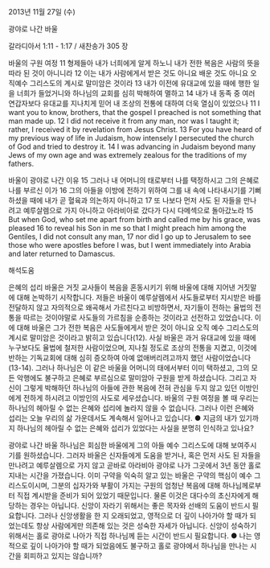 2013년 11월 27일 (수)

광야로 나간 바울



갈라디아서 1:11 - 1:17 / 새찬송가 305 장


바울의 구원 여정
11 형제들아 내가 너희에게 알게 하노니 내가 전한 복음은 사람의 뜻을 따라 된 것이 아니니라 12 이는 내가 사람에게서 받은 것도 아니요 배운 것도 아니요 오직예수 그리스도의 계시로 말미암은 것이라 13 내가 이전에 유대교에 있을 때에 행한 일을 너희가 들었거니와 하나님의 교회를 심히 박해하여 멸하고 14 내가 내 동족 중 여러 연갑자보다 유대교를 지나치게 믿어 내 조상의 전통에 대하여 더욱 열심이 있었으나
11 I want you to know, brothers, that the gospel I preached is not something that man made up. 12 I did not receive it from any man, nor was I taught it; rather, I received it by revelation from Jesus Christ. 13 For you have heard of my previous way of life in Judaism, how intensely I persecuted the church of God and tried to destroy it. 14 I was advancing in Judaism beyond many Jews of my own age and was extremely zealous for the traditions of my fathers.

바울이 광야로 나간 이유
15 그러나 내 어머니의 태로부터 나를 택정하시고 그의 은혜로 나를 부르신 이가 16 그의 아들을 이방에 전하기 위하여 그를 내 속에 나타내시기를 기뻐하셨을 때에 내가 곧 혈육과 의논하지 아니하고 17 또 나보다 먼저 사도 된 자들을 만나려고 예루살렘으로 가지 아니하고 아라비아로 갔다가 다시 다메섹으로 돌아갔노라
15 But when God, who set me apart from birth and called me by his grace, was pleased 16 to reveal his Son in me so that I might preach him among the Gentiles, I did not consult any man, 17 nor did I go up to Jerusalem to see those who were apostles before I was, but I went immediately into Arabia and later returned to Damascus.

해석도움





은혜의 섭리
바울은 거짓 교사들이 복음을 혼동시키기 위해 바울에 대해 지어낸 거짓말에 대해 논박하기 시작합니다. 저들은 바울이 예루살렘에서 사도들로부터 지시받은 바를 전달하지 않고 자의적으로 왜곡해서 가르친다고 비방하면서, 자기들이 전하는 율법의 전통을 따르는 것이야말로 사도들의 가르침을 순종하는 것이라고 선전하고 있었습니다. 이에 대해 바울은 그가 전한 복음은 사도들에게서 받은 것이 아니요 오직 예수 그리스도의 계시로 말미암은 것이라고 밝히고 있습니다(12). 사실 바울은 과거 유대교에 있을 때에 누구보다도 율법에 철저한 사람이었으며, 지나칠 정도로 조상의 전통을 지켰고, 이것에 반하는 기독교회에 대해 심히 증오하여 아예 없애버리려고까지 했던 사람이었습니다(13-14). 그러나 하나님은 이 같은 바울을 어머니의 태에서부터 이미 택하셨고, 그의 모든 악행에도 불구하고 은혜로 부르심으로 말미암아 구원을 받게 하셨습니다. 그리고 자신이 그렇게 박해하던 하나님의 아들에 관한 복음에 전혀 관심을 두지 않고 있던 이방인에게 전하게 하시려고 이방인의 사도로 세우셨습니다. 바울의 구원 여정을 볼 때 우리는 하나님의 헤아릴 수 없는 은혜와 섭리에 놀라지 않을 수 없습니다. 그러나 이런 은혜와 섭리는 오늘 우리의 삶 가운데서도 계속해서 일어나고 있습니다.
● 지금의 내가 있기까지 하나님의 헤아릴 수 없는 은혜와 섭리가 있었다는 사실을 분명히 인식하고 있나요?

광야로 나간 바울
하나님은 회심한 바울에게 그의 아들 예수 그리스도에 대해 보여주시기를 원하셨습니다. 그러자 바울은 신자들에게 도움을 받거나, 혹은 먼저 사도 된 자들을 만나려고 예루살렘으로 가지 않고 곧바로 아라비아 광야로 나가 그곳에서 3년 동안 홀로 지내는 시간을 가졌습니다. 이미 구약을 익숙히 알고 있는 바울은 구약의 핵심이 예수 그리스도이시며, 그분의 십자가와 부활이 가지는 구원의 엄청난 복음에 대해 하나님께로부터 직접 계시받을 준비가 되어 있었기 때문입니다. 물론 이것은 대다수의 초신자에게 해당하는 경우는 아닙니다. 신앙이 자라기 위해서는 좋은 목자와 선배의 도움이 반드시 필요합니다. 그러나 신앙생활을 한 지 오래되었고, 영적으로 더 깊이 나아가야 할 때가 되었는데도 항상 사람에게만 의존해 있는 것은 성숙한 자세가 아닙니다. 신앙이 성숙하기 위해서는 홀로 광야로 나아가 직접 하나님께 듣는 시간이 반드시 필요합니다.
● 나는 영적으로 깊이 나아가야 할 때가 되었음에도 불구하고 홀로 광야에서 하나님을 만나는 시간을 회피하고 있지는 않습니까?